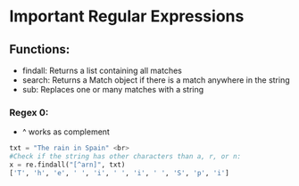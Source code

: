 # Important Regular Expressions #

## Functions:
- findall:	Returns a list containing all matches
- search:	Returns a Match object if there is a match anywhere in the string
- sub:	Replaces one or many matches with a string

### Regex 0:
- ^ works as complement
```python
txt = "The rain in Spain" <br>
#Check if the string has other characters than a, r, or n:
x = re.findall("[^arn]", txt)
['T', 'h', 'e', ' ', 'i', ' ', 'i', ' ', 'S', 'p', 'i']
```
